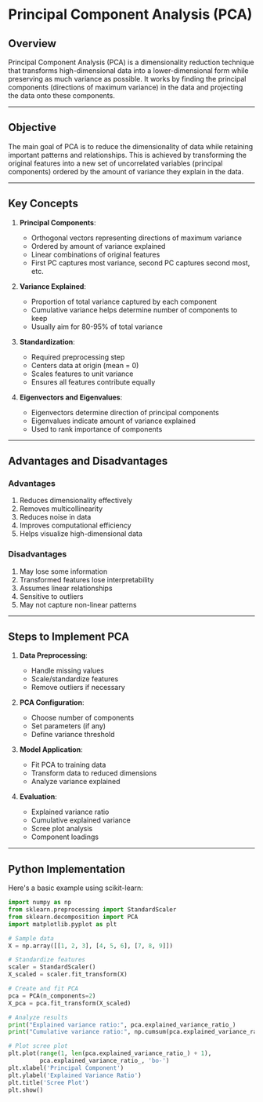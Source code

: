 # Principal Component Analysis (PCA)

## Overview
Principal Component Analysis (PCA) is a dimensionality reduction technique that transforms high-dimensional data into a lower-dimensional form while preserving as much variance as possible. It works by finding the principal components (directions of maximum variance) in the data and projecting the data onto these components.

---

## Objective
The main goal of PCA is to reduce the dimensionality of data while retaining important patterns and relationships. This is achieved by transforming the original features into a new set of uncorrelated variables (principal components) ordered by the amount of variance they explain in the data.

---

## Key Concepts

1. **Principal Components**:
   - Orthogonal vectors representing directions of maximum variance
   - Ordered by amount of variance explained
   - Linear combinations of original features
   - First PC captures most variance, second PC captures second most, etc.

2. **Variance Explained**:
   - Proportion of total variance captured by each component
   - Cumulative variance helps determine number of components to keep
   - Usually aim for 80-95% of total variance

3. **Standardization**:
   - Required preprocessing step
   - Centers data at origin (mean = 0)
   - Scales features to unit variance
   - Ensures all features contribute equally

4. **Eigenvectors and Eigenvalues**:
   - Eigenvectors determine direction of principal components
   - Eigenvalues indicate amount of variance explained
   - Used to rank importance of components

---

## Advantages and Disadvantages

### Advantages
1. Reduces dimensionality effectively
2. Removes multicollinearity
3. Reduces noise in data
4. Improves computational efficiency
5. Helps visualize high-dimensional data

### Disadvantages
1. May lose some information
2. Transformed features lose interpretability
3. Assumes linear relationships
4. Sensitive to outliers
5. May not capture non-linear patterns

---

## Steps to Implement PCA

1. **Data Preprocessing**:
   - Handle missing values
   - Scale/standardize features
   - Remove outliers if necessary

2. **PCA Configuration**:
   - Choose number of components
   - Set parameters (if any)
   - Define variance threshold

3. **Model Application**:
   - Fit PCA to training data
   - Transform data to reduced dimensions
   - Analyze variance explained

4. **Evaluation**:
   - Explained variance ratio
   - Cumulative explained variance
   - Scree plot analysis
   - Component loadings

---

## Python Implementation
Here's a basic example using scikit-learn:

```python
import numpy as np
from sklearn.preprocessing import StandardScaler
from sklearn.decomposition import PCA
import matplotlib.pyplot as plt

# Sample data
X = np.array([[1, 2, 3], [4, 5, 6], [7, 8, 9]])

# Standardize features
scaler = StandardScaler()
X_scaled = scaler.fit_transform(X)

# Create and fit PCA
pca = PCA(n_components=2)
X_pca = pca.fit_transform(X_scaled)

# Analyze results
print("Explained variance ratio:", pca.explained_variance_ratio_)
print("Cumulative variance ratio:", np.cumsum(pca.explained_variance_ratio_))

# Plot scree plot
plt.plot(range(1, len(pca.explained_variance_ratio_) + 1),
         pca.explained_variance_ratio_, 'bo-')
plt.xlabel('Principal Component')
plt.ylabel('Explained Variance Ratio')
plt.title('Scree Plot')
plt.show()